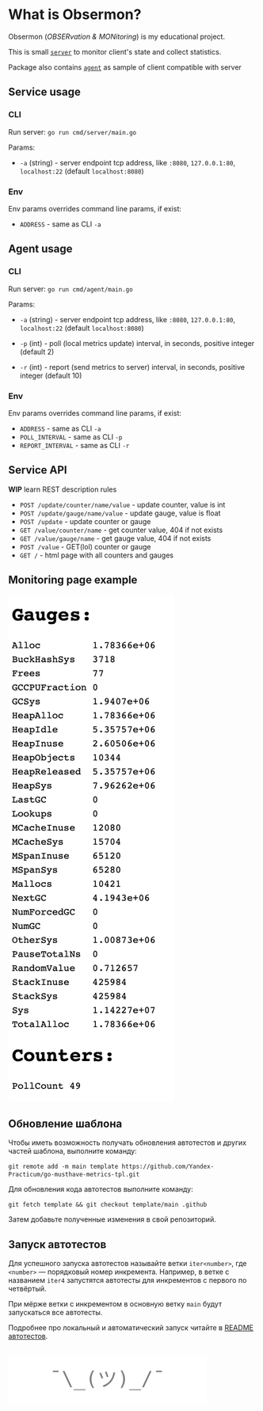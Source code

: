 # What is Obsermon?

Obsermon (*OBSERvation & MONitoring*) is my educational project.

This is small [`server`](https://github.com/stepkareserva/obsermon/tree/main/cmd/server) to monitor client's state and collect statistics.

Package also contains  [`agent`](https://github.com/stepkareserva/obsermon/tree/main/cmd/agent) as sample of client compatible with server

## Service usage

### CLI

Run server: `go run cmd/server/main.go`

Params: 

- `-a` (string) - server endpoint tcp address, like `:8080`, `127.0.0.1:80`, `localhost:22` (default `localhost:8080`)

### Env

Env params overrides command line params, if exist:

- `ADDRESS` - same as CLI `-a` 

## Agent usage

### CLI

Run server: `go run cmd/agent/main.go`

Params: 

- `-a` (string) - server endpoint tcp address, like `:8080`, `127.0.0.1:80`, `localhost:22` (default `localhost:8080`)

- `-p` (int) - poll (local metrics update) interval, in seconds, positive integer (default 2)

- `-r` (int) - report (send metrics to server) interval, in seconds, positive integer (default 10)

### Env

Env params overrides command line params, if exist:

- `ADDRESS` - same as CLI `-a` 
- `POLL_INTERVAL` - same as CLI `-p` 
- `REPORT_INTERVAL` - same as CLI `-r`

## Service API

**WIP** learn REST description rules

- `POST /update/counter/name/value` - update counter, value is int
- `POST /update/gauge/name/value` - update gauge, value is float
- `POST /update` - update counter or gauge
- `GET /value/counter/name` - get counter value, 404 if not exists
- `GET /value/gauge/name` - get gauge value, 404 if not exists
- `POST /value` - GET(lol) counter or gauge
- `GET /` - html page with all counters and gauges

## Monitoring page example

![monitoring](https://raw.githubusercontent.com/stepkareserva/obsermon/refs/heads/main/assets/metrics_sample.png)

## Обновление шаблона

Чтобы иметь возможность получать обновления автотестов и других частей шаблона, выполните команду:

```
git remote add -m main template https://github.com/Yandex-Practicum/go-musthave-metrics-tpl.git
```

Для обновления кода автотестов выполните команду:

```
git fetch template && git checkout template/main .github
```

Затем добавьте полученные изменения в свой репозиторий.

## Запуск автотестов

Для успешного запуска автотестов называйте ветки `iter<number>`, где `<number>` — порядковый номер инкремента. Например, в ветке с названием `iter4` запустятся автотесты для инкрементов с первого по четвёртый.

При мёрже ветки с инкрементом в основную ветку `main` будут запускаться все автотесты.

Подробнее про локальный и автоматический запуск читайте в [README автотестов](https://github.com/Yandex-Practicum/go-autotests).

##
![footer](https://raw.githubusercontent.com/stepkareserva/obsermon/refs/heads/main/assets/footer.svg)